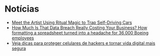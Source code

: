 # Notícias

* [Meet the Artist Using Ritual Magic to Trap Self-Driving Cars](https://creators.vice.com/en_us/article/meet-the-artist-using-ritual-magic-to-trap-self-driving-cars) 
* [How Much Is That Data Breach Really Costing Your Business? How formatting a spreadsheet turned into a headache for 36,000 Boeing employees](http://www.inc.com/heather-wilde/how-much-is-that-data-breach-really-costing-your-business.html)
* [Veja dicas para proteger celulares de hackers e tornar vida digital mais segura](http://www1.folha.uol.com.br/tec/2017/03/1868436-veja-dicas-para-proteger-celulares-de-hackers-e-tornar-vida-digital-mais-segura.shtml)
